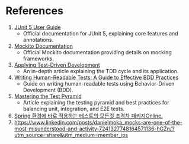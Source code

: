 # References

1. [JUnit 5 User Guide](https://junit.org/junit5/docs/current/user-guide/)
    - Official documentation for JUnit 5, explaining core features and annotations.
2. [Mockito Documentation](https://site.mockito.org/)
    - Official Mockito documentation providing details on mocking frameworks.
3. [Applying Test-Driven Development](https://medium.com/pilar-2020/applying-test-driven-development-6d6d3af186cb)
    - An in-depth article explaining the TDD cycle and its application.
4. [Writing Human-Readable Tests: A Guide to Effective BDD Practices](https://medium.com/@dineshrajdhanapathy/writing-human-readable-tests-a-guide-to-effective-bdd-practices-75a7ab7888bb)
    - Guide on writing human-readable tests using Behavior-Driven Development (BDD).
5. [Mastering the Test Pyramid](https://www.headspin.io/blog/the-testing-pyramid-simplified-for-one-and-all)
    - Article explaining the testing pyramid and best practices for balancing unit, integration, and E2E tests.
6. [Spring 환경에 바로 적용하는 테스트의 모든것 초격차 패키지Online.](https://fastcampus.co.kr/dev_online_test)
7. https://www.linkedin.com/posts/danielmoka_mocks-are-one-of-the-most-misunderstood-and-activity-7241327748164571136-hGZn/?utm_source=share&utm_medium=member_ios